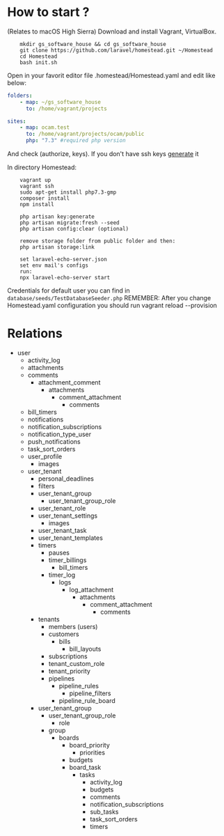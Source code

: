 # How to start ?
(Relates to macOS High Sierra)
Download and install Vagrant, VirtualBox.
```SHELL
    mkdir gs_software_house && cd gs_software_house
    git clone https://github.com/laravel/homestead.git ~/Homestead
    cd Homestead 
    bash init.sh
```
Open in your favorit editor file .homestead/Homestead.yaml and edit like below:

```YAML
folders:
    - map: ~/gs_software_house
      to: /home/vagrant/projects

sites:
    - map: ocam.test
      to: /home/vagrant/projects/ocam/public
      php: "7.3" #required php version
```
And check (authorize, keys). If you don't have ssh keys [generate](https://selftaughtcoders.com/from-idea-to-launch/lesson-7/generate-ssh-key/) it

In directory Homestead: 
```SHELL
    vagrant up
    vagrant ssh
    sudo apt-get install php7.3-gmp
    composer install
    npm install
    
    php artisan key:generate
    php artisan migrate:fresh --seed
    php artisan config:clear (optional)
    
    remove storage folder from public folder and then: 
    php artisan storage:link
    
    set laravel-echo-server.json
    set env mail's configs
    run:
    npx laravel-echo-server start
```
Credentials for default user you can find in `database/seeds/TestDatabaseSeeder.php`
REMEMBER:
After you change Homestead.yaml configuration you should run vagrant reload --provision


# Relations
* user
    + activity_log
    + attachments
    + comments
        + attachment_comment
            + attachments 
                + comment_attachment
                    + comments
    + bill_timers
    + notifications
    + notification_subscriptions
    + notification_type_user
    + push_notifications
    + task_sort_orders
    + user_profile
        + images
    + user_tenant
        + personal_deadlines
        + filters
        + user_tenant_group
            + user_tenant_group_role
        + user_tenant_role
        + user_tenant_settings
            + images
        + user_tenant_task
        + user_tenant_templates
        + timers
            + pauses
            + timer_billings
                + bill_timers
            + timer_log
                + logs
                    + log_attachment
                        + attachments
                            + comment_attachment
                                + comments
        * tenants
            - members (users)
            + customers
                + bills
                    + bill_layouts
            + subscriptions
            + tenant_custom_role
            + tenant_priority
            + pipelines
                + pipeline_rules
                    + pipeline_filters
                + pipeline_rule_board
        + user_tenant_group
            + user_tenant_group_role
                + role
            + group
                + boards
                    + board_priority
                        + priorities
                    + budgets
                    + board_task
                        + tasks
                            * activity_log
                            * budgets
                            * comments
                            * notification_subscriptions
                            * sub_tasks
                            * task_sort_orders
                            * timers
